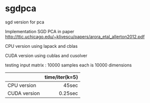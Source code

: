 # sgdpca
sgd version for pca

Implementation SGD PCA in paper
http://ttic.uchicago.edu/~klivescu/papers/arora_etal_allerton2012.pdf

CPU version using lapack and cblas

CUDA version using cublas and cusolver

testing input matrix : 10000 samples each is 10000 dimensions
        
|              | time/iter(k=5) |
|:-------------|---------------:|
| CPU version  | 45sec          |
| CUDA version | 0.25sec        |
